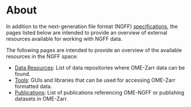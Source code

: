 About
=====

In addition to the next-generation file format (NGFF) [specifications](../specifications/index.md),
the pages listed below are intended to provide an overview of external resources available
for working with NGFF data.

The following pages are intended to provide an overview of the available resources in the NGFF space:

* [Data Resources](../data/index.md): List of data repositories where OME-Zarr data can be found.
* [Tools](../tools/index.rst): GUIs and libraries that can be used for accessing OME-Zarr formatted data.
* [Publications](../publications/index.md): List of publications referencing OME-NGFF or publishing
  datasets in OME-Zarr.
